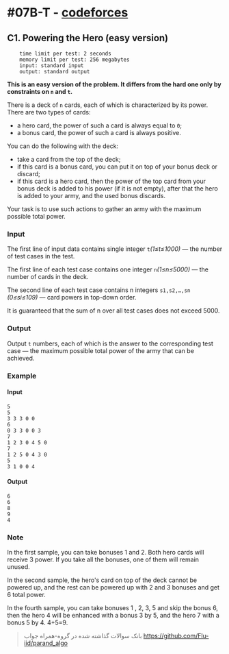 # #07B-T - [codeforces](https://codeforces.com/problemset/problem/1800/C1)

## C1. Powering the Hero (easy version)

        time limit per test: 2 seconds
        memory limit per test: 256 megabytes
        input: standard input
        output: standard output

**This is an easy version of the problem. It differs from the hard one only by constraints on `n`
and `t`.**

There is a deck of `n` cards, each of which is characterized by its power. There are two types of cards:

- a hero card, the power of such a card is always equal to `0`;
- a bonus card, the power of such a card is always positive.

You can do the following with the deck:

- take a card from the top of the deck;
- if this card is a bonus card, you can put it on top of your bonus deck or discard;
- if this card is a hero card, then the power of the top card from your bonus deck is added to his power (if it is not empty), after that the hero is added to your army, and the used bonus discards.

Your task is to use such actions to gather an army with the maximum possible total power.

### Input

The first line of input data contains single integer `t`_(1≤t≤1000)_ — the number of test cases in the test.

The first line of each test case contains one integer `n`_(1≤n≤5000)_ — the number of cards in the deck.

The second line of each test case contains n
integers `s1,s2,…,sn` _(0≤si≤109)_ — card powers in top-down order.

It is guaranteed that the sum of n
over all test cases does not exceed 5000.

### Output

Output `t` numbers, each of which is the answer to the corresponding test case — the maximum possible total power of the army that can be achieved.

### Example

#### Input

```
5
5
3 3 3 0 0
6
0 3 3 0 0 3
7
1 2 3 0 4 5 0
7
1 2 5 0 4 3 0
5
3 1 0 0 4

```

#### Output

```
6
6
8
9
4

```

### Note

In the first sample, you can take bonuses 1
and 2. Both hero cards will receive 3 power. If you take all the bonuses, one of them will remain unused.

In the second sample, the hero's card on top of the deck cannot be powered up, and the rest can be powered up with 2
and 3 bonuses and get 6 total power.

In the fourth sample, you can take bonuses 1
, 2, 3, 5 and skip the bonus 6, then the hero 4 will be enhanced with a bonus 3 by 5, and the hero 7 with a bonus 5 by 4. 4+5=9.

> بانک سوالات گذاشته شده در گروه-همراه جواب
> https://github.com/Flu-iid/parand_algo

